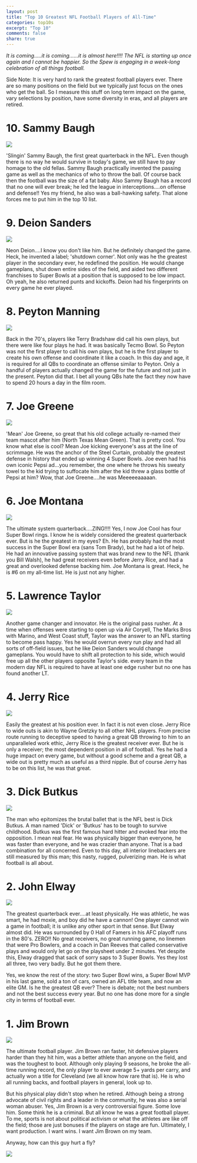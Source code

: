 ```yaml
---
layout: post
title: "Top 10 Greatest NFL Football Players of All-Time"
categories: top10s
excerpt: "Top 10"
comments: false
share: true
---
```


*It is coming.....it is coming......it is almost here!!!! The NFL is starting up once again and I cannot be happier. So the Spew is engaging in a week-long celebration of all things football.*

Side Note: It is very hard to rank the greatest football players ever. There are so many positions on the field but we typically just focus on the ones who get the ball. So I measure this stuff on long term impact on the game, vary selections by position, have some diversity in eras, and all players are retired. 

# 10. Sammy Baugh

![](http://imasportsphile.com/wp-content/uploads/2016/03/baugh.jpg)


'Slingin' Sammy Baugh, the first great quarterback in the NFL. Even though there is no way he would survive in today's game, we still have to pay homage to the old fellas. Sammy Baugh practically invented the passing game as well as the mechanics of who to throw the ball. Of course back then the football was the size of a fat baby. Also Sammy Baugh has a record that no one will ever break; he led the league in interceptions....on offense and defense!! Yes my friend, he also was a ball-hawking safety. That alone forces me to put him in the top 10 list.




# 9. Deion Sanders

![](https://s-media-cache-ak0.pinimg.com/236x/fb/78/f6/fb78f6760f945d0912db7665996c7bc0.jpg)


Neon Deion....I know you don't like him. But he definitely changed the game. Heck, he invented a label; 'shutdown corner'. Not only was he the greatest player in the secondary ever, he redefined the position. He would change gameplans, shut down entire sides of the field, and aided two different franchises to Super Bowls at a position that is supposed to be low impact. Oh yeah, he also returned punts and kickoffs. Deion had his fingerprints on every game he ever played.




# 8. Peyton Manning

![](http://prod.static.colts.clubs.nfl.com/assets/images/imported/IND/article-images/2016/archive/PeytonContract.jpg)

Back in the 70's, players like Terry Bradshaw did call his own plays, but there were like four plays he had. It was basically Tecmo Bowl. So Peyton was not the first player to call his own plays, but he is the first player to create his own offense and coordinate it like a coach. In this day and age, it is required for all QBs to coordinate an offense similar to Peyton. Only a handful of players actually changed the game for the future and not just in the present. Peyton did that. I bet all young QBs hate the fact they now have to spend 20 hours a day in the film room. 


# 7. Joe Greene

![](http://24.media.tumblr.com/tumblr_malvo1LRSK1qzruh6o1_500.jpg)


'Mean' Joe Greene, so great that his old college actually re-named their team mascot after him (North Texas Mean Green). That is pretty cool. You know what else is cool? Mean Joe kicking everyone's ass at the line of scrimmage. He was the anchor of the Steel Curtain, probably the greatest defense in history that ended up winning 4 Super Bowls. Joe even had his own iconic Pepsi ad...you remember, the one where he throws his sweaty towel to the kid trying to suffocate him after the kid threw a glass bottle of Pepsi at him? Wow, that Joe Greene....he was Meeeeeaaaaan.


# 6. Joe Montana

![](https://ryanaustindean.files.wordpress.com/2011/09/joe-montana-greatest-qb.jpg)

The ultimate system quarterback....ZING!!!! Yes, I now Joe Cool has four Super Bowl rings. I know he is widely considered the greatest quarterback ever. But is he the greatest in my eyes? Eh. He has probably had the most success in the Super Bowl era (sans Tom Brady), but he had a lot of help. He had an innovative passing system that was brand new to the NFL (thank you Bill Walsh), he had great receivers even before Jerry Rice, and had a great and overlooked defense backing him. Joe Montana is great. Heck, he is #6 on my all-time list. He is just not any higher.




# 5. Lawrence Taylor

![](http://gmenhq.com/wp-content/blogs.dir/31/files/2011/03/nfl_g_ltaylor_600.jpg)

Another game changer and innovator. He is the original pass rusher. At a time when offenses were starting to open up via Air Coryell, The Marks Bros with Marino, and West Coast stuff, Taylor was the answer to an NFL starting to become pass happy. Yes he would overrun every run play and had all sorts of off-field issues, but he like Deion Sanders would change gameplans. You would have to shift all protection to his side, which would free up all the other players opposite Taylor's side. every team in the modern day NFL is required to have at least one edge rusher but no one has found another LT.

# 4. Jerry Rice

![](https://si.wsj.net/public/resources/images/MN-AL190_JERRYR_P_20160201133035.jpg)


Easily the greatest at his position ever. In fact it is not even close. Jerry Rice to wide outs is akin to Wayne Gretzky to all other NHL players. From precise route running to deceptive speed to having a great QB throwing to him to an unparalleled work ethic, Jerry Rice is the greatest receiver ever. But he is only a receiver; the most dependent position in all of football. Yes he had a huge impact on every game, but without a good scheme and a great QB, a wide out is pretty much as useful as a third nipple. But of course Jerry has to be on this list, he was that great.



# 3. Dick Butkus

![](http://66.media.tumblr.com/tumblr_m84xlfzRiE1qm9rypo1_1280.jpg)



The man who epitomizes the brutal ballet that is the NFL best is Dick Butkus. A man named 'Dick' or 'Butkus' has to be tough to survive childhood. Butkus was the first famous hard hitter and evoked fear into the opposition. I mean real fear. He was physically bigger than everyone, he was faster than everyone, and he was crazier than anyone. That is a bad combination for all concerned. Even to this day, all interior linebackers are still measured by this man; this nasty, rugged, pulverizing man. He is what football is all about.




# 2. John Elway

![](https://dubsism.files.wordpress.com/2012/02/john-elway.jpg?w=360)

The greatest quarterback ever....at least physically. He was athletic, he was smart, he had moxie, and boy did he have a cannon! One player cannot win a game in football; it is unlike any other sport in that sense. But Elway almost did. He was surrounded by 0 Hall of Famers in his AFC playoff runs in the 80's. ZERO!! No great receivers, no great running game, no linemen that were Pro Bowlers, and a coach in Dan Reeves that called conservative plays and would only let go on the playsheet under 2 minutes. Yet despite this, Elway dragged that sack of sorry saps to 3 Super Bowls. Yes they lost all three, two very badly. But he got them there. 

Yes, we know the rest of the story: two Super Bowl wins, a Super Bowl MVP in his last game, sold a ton of cars, owned an AFL title team, and now an elite GM. Is he the greatest QB ever? There is debate; not the best numbers and not the best success every year. But no one has done more for a single city in terms of football ever. 



# 1. Jim Brown


![](http://www.clevelandbrowns.com/assets/images/imported/CLE/jimBrownRun_576_.jpg)

The ultimate football player. Jim Brown ran faster, hit defensive players harder than they hit him, was a better athlete than anyone on the field, and was the toughest to boot. Although only playing 9 seasons, he broke the all-time running record, the only player to ever average 5+ yards per carry, and actually won a title for Cleveland (we all know how rare that is). He is who all running backs, and football players in general, look up to.

But his physical play didn't stop when he retired. Although being a strong advocate of civil rights and a leader in the community, he was also a serial woman abuser. Yes, Jim Brown is a very controversial figure. Some love him. Some think he is a criminal. But all know he was a great football player. To me, sports is not about political activism or what the athletes are like off the field; those are just bonuses if the players on stage are fun. Ultimately, I want production. I want wins. I want Jim Brown on my team. 





Anyway, how can this guy hurt a fly?

![](https://img0.etsystatic.com/000/0/6522153/il_570xN.272381520.jpg)


